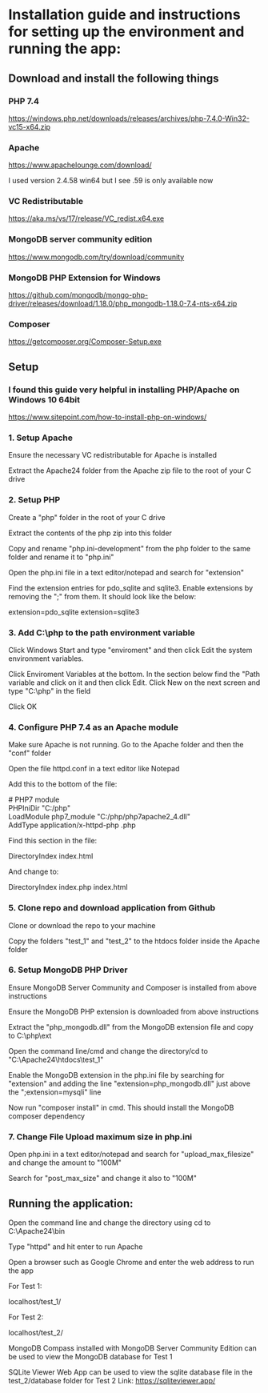 # Installation guide and instructions for setting up the environment and running the app:

## Download and install the following things

### PHP 7.4
https://windows.php.net/downloads/releases/archives/php-7.4.0-Win32-vc15-x64.zip

### Apache

https://www.apachelounge.com/download/

I used version 2.4.58 win64 but I see .59 is only available now

### VC Redistributable

https://aka.ms/vs/17/release/VC_redist.x64.exe

### MongoDB server community edition

https://www.mongodb.com/try/download/community

### MongoDB PHP Extension for Windows

https://github.com/mongodb/mongo-php-driver/releases/download/1.18.0/php_mongodb-1.18.0-7.4-nts-x64.zip

### Composer

https://getcomposer.org/Composer-Setup.exe
<br />
## Setup

### I found this guide very helpful in installing PHP/Apache on Windows 10 64bit

https://www.sitepoint.com/how-to-install-php-on-windows/

### 1. Setup Apache

Ensure the necessary VC redistributable for Apache is installed

Extract the Apache24 folder from the Apache zip file to the root of your C drive

### 2. Setup PHP

Create a "php" folder in the root of your C drive

Extract the contents of the php zip into this folder

Copy and rename "php.ini-development" from the php folder to the same folder and rename it to "php.ini"

Open the php.ini file in a text editor/notepad and search for "extension"

Find the extension entries for pdo_sqlite and sqlite3. Enable extensions by removing the ";" from them. It should look like the below:

extension=pdo_sqlite
extension=sqlite3

### 3. Add C:\php to the path environment variable

Click Windows Start and type "enviroment" and then click Edit the system environment variables.

Click Enviroment Variables at the bottom. In the section below find the "Path variable and click on it and then click Edit. Click New on the next screen and type "C:\php" in the field

Click OK

### 4. Configure PHP 7.4 as an Apache module

Make sure Apache is not running. Go to the Apache folder and then the "conf" folder

Open the file httpd.conf in a text editor like Notepad

Add this to the bottom of the file:

\# PHP7 module<br/>
PHPIniDir "C:/php"<br/>
LoadModule php7_module "C:/php/php7apache2_4.dll"<br/>
AddType application/x-httpd-php .php

Find this section in the file:

<IfModule dir_module>
    DirectoryIndex index.html
</IfModule>

And change to:

<IfModule dir_module>
    DirectoryIndex index.php index.html
</IfModule>

### 5. Clone repo and download application from Github

Clone or download the repo to your machine

Copy the folders "test_1" and "test_2" to the htdocs folder inside the Apache folder

### 6. Setup MongoDB PHP Driver

Ensure MongoDB Server Community and Composer is installed from above instructions

Ensure the MongoDB PHP extension is downloaded from above instructions

Extract the "php_mongodb.dll" from the MongoDB extension file and copy to C:\php\ext

Open the command line/cmd and change the directory/cd to "C:\Apache24\htdocs\test_1"

Enable the MongoDB extension in the php.ini file by searching for "extension" and adding the line "extension=php_mongodb.dll" just above the ";extension=mysqli" line

Now run "composer install" in cmd. This should install the MongoDB composer dependency

### 7. Change File Upload maximum size in php.ini

Open php.ini in a text editor/notepad and search for "upload_max_filesize" and change the amount to "100M"

Search for "post_max_size" and change it also to "100M"
<br />
## Running the application:

Open the command line and change the directory using cd to C:\Apache24\bin

Type "httpd" and hit enter to run Apache

Open a browser such as Google Chrome and enter the web address to run the app

For Test 1:

localhost/test_1/

For Test 2:

localhost/test_2/

MongoDB Compass installed with MongoDB Server Community Edition can be used to view the MongoDB database for Test 1

SQLite Viewer Web App can be used to view the sqlite database file in the test_2/database folder for Test 2
Link: https://sqliteviewer.app/
